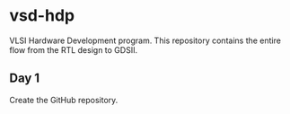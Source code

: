 # vsd-hdp
VLSI Hardware Development program. This repository contains the entire flow from the RTL design to GDSII.

## Day 1
Create the GitHub repository.
